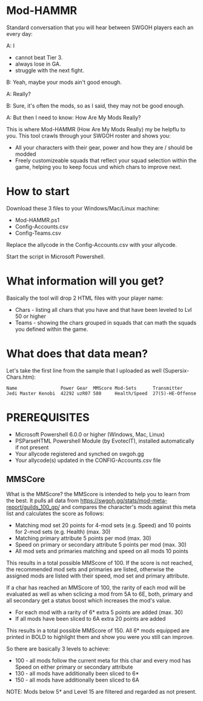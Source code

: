 # Mod-HAMMR
Standard conversation that you will hear between SWGOH players each an every day:

A: I
  - cannot beat Tier 3.
  - always lose in GA.
  - struggle with the next fight.

B: Yeah, maybe your mods ain't good enough.

A: Really?

B: Sure, it's  often the mods, so as I said, they may not be good enough.

A: But then I need to know: How Are My Mods Really?


This is where Mod-HAMMR (How Are My Mods Really) my be helpflu to you. This tool crawls through your SWGOH roster and shows you:
- All your characters with their gear, power and how they are / should be modded
- Freely customizeable squads that reflect your squad selection within the game, helping you to keep focus und which chars to improve next.

How to start
============
Download these 3 files to your Windows/Mac/Linux machine:
- Mod-HAMMR.ps1
- Config-Accounts.csv
- Config-Teams.csv

Replace the allycode in the Config-Accounts.csv with your allycode.

Start the script in Microsoft Powershell.

What information will you get?
==============================
Basically the tool will drop 2 HTML files with your player name:
- Chars - listing all chars that you have and that have been leveled to Lvl 50 or higher
- Teams - showing the chars grouped in squads that can math the squads you defined within the game.

What does that data mean?
=========================
Let's take the first line from the sample that I uploaded as well (Supersix-Chars.htm):

    Name                Power Gear  MMScore Mod-Sets      Transmitter
    Jedi Master Kenobi  42292 uzR07 580     Health/Speed  27(5)-HE-Offense
    

PREREQUISITES
=============
- Microsoft Powershell 6.0.0 or higher (Windows, Mac, Linux)
- PSParseHTML Powershell Module (by EvotecIT), installed automatically if not present 
- Your allycode registered and synched on swgoh.gg
- Your allycode(s) updated in the CONFIG-Accounts.csv file


MMSCore
-------
What is the MMScore? the MMScore is intended to help you to learn from the best. It pulls all data from https://swgoh.gg/stats/mod-meta-report/guilds_100_gp/ and compares the character's mods against this meta list and calculates the score as follows:
- Matching mod set 20 points for 4-mod sets (e.g. Speed) and 10 points for 2-mod sets (e.g. Health) (max. 30)
- Matching primary attribute 5 points per mod (max. 30)
- Speed on primary or secondary attribute 5 points per mod (max. 30)
- All mod sets and primaries matching and speed on all mods 10 points

This results in a total possible MMScore of 100. If the score is not reached, the recommended mod sets and primaries are listed, otherwise the assigned mods are listed with their speed, mod set and primary attribute.

If a char has reached an MMScore of 100, the rarity of each mod will be evaluated as well as when sclicing a mod from 5A to 6E, both, primary and all secondary get a status boost which increases the mod's value.
- For each mod with a rarity of 6* extra 5 points are added (max. 30)
- If all mods have been sliced to 6A extra 20 points are added

This results in a total possible MMScore of 150. All 6* mods equipped are printed in BOLD to highlight them and show you were you still can improve.

So there are basically 3 levels to achieve:
- 100 - all mods follow the current meta for this char and every mod has Speed on either primary or secondary attribute
- 130 - all mods have additionally been sliced to 6*
- 150 - all mods have additionally been sliced to 6A

NOTE: Mods below 5* and Level 15 are filtered and regarded as not present.
